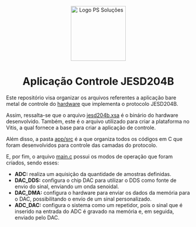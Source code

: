 <div align="center">
    <img src="https://pssolucoes.app.br:5055/images/somenteLogo-PS.png" alt="Logo PS Soluções" width="150">
    <h1>Aplicação Controle JESD204B</h1>
</div>

Este repositório visa organizar os arquivos referentes a aplicação bare metal de controle do [hardware](https://github.com/rwriPS/jesd204) que implementa o protocolo JESD204B.

Assim, ressalta-se que o arquivo [jesd204b.xsa](/jesd204b.xsa) é o binário do hardware desenvolvido. Também, este é o arquivo utilizado para criar a plataforma no Vitis, a qual fornece a base para criar a aplicação de controle.

Além disso, a pasta [app/src](/app/src) é a que organiza todos os códigos em C que foram desenvolvidos para controle das camadas do protocolo. 

E, por fim, o arquivo [main.c](/app/src/main.c) possui os modos de operação que foram criados, sendo esses:
 - **ADC:** realiza um aquisição da quantidade de amostras definidas.
 - **DAC_DDS:** configura o chip DAC para utilizar o DDS como fonte de envio do sinal, enviando um onda senoidal.
 - **DAC_DMA:** configura o hardware para enviar os dados da memória para o DAC, possibilitando o envio de um sinal personalizado.
 - **ADC_DAC:** configura o sistema como um repetidor, pois o sinal que é inserido na entrada do ADC é gravado na memória e, em seguida, enviado pelo DAC.
